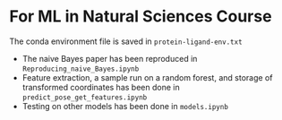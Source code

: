 # For ML in Natural Sciences Course

The conda environment file is saved in `protein-ligand-env.txt`

- The naive Bayes paper has been reproduced in `Reproducing_naive_Bayes.ipynb`
- Feature extraction, a sample run on a random forest, and storage of transformed coordinates has been done in `predict_pose_get_features.ipynb`
- Testing on other models has been done in `models.ipynb`
